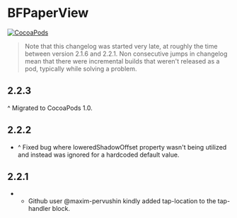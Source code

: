 BFPaperView
===========
[![CocoaPods](https://img.shields.io/cocoapods/v/BFPaperView.svg?style=flat)](https://github.com/bfeher/BFPaperView)

> Note that this changelog was started very late, at roughly the time between version 2.1.6 and 2.2.1. Non consecutive jumps in changelog mean that there were incremental builds that weren't released as a pod, typically while solving a problem.



2.2.3
---------
^ Migrated to CocoaPods 1.0.


2.2.2
---------
+ ^ Fixed bug where loweredShadowOffset property wasn't being utilized and instead was ignored for a hardcoded default value.


2.2.1
---------
+ + Github user @maxim-pervushin kindly added tap-location to the tap-handler block.
